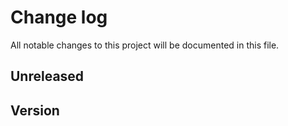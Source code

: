 # Change log

All notable changes to this project will be documented in this file.

## Unreleased

## Version
